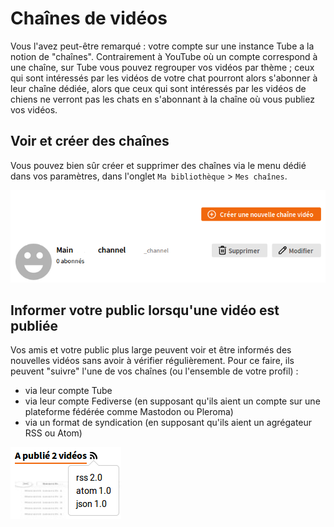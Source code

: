 # Chaînes de vidéos

Vous l'avez peut-être remarqué : votre compte sur une instance Tube a la notion de "chaînes". Contrairement à YouTube où un compte correspond à une chaîne, sur Tube vous pouvez regrouper vos vidéos par thème ; ceux qui sont intéressés par les vidéos de votre chat pourront alors s'abonner à leur chaîne dédiée, alors que ceux qui sont intéressés par les vidéos de chiens ne verront pas les chats en s'abonnant à la chaîne où vous publiez vos vidéos.


## Voir et créer des chaînes

Vous pouvez bien sûr créer et supprimer des chaînes via le menu dédié dans vos paramètres, dans l'onglet `Ma bibliothèque` > `Mes chaînes`.

![Menu présentant les options de création d'une chaîne](./assets/fr-video-channel-create.png)

## Informer votre public lorsqu'une vidéo est publiée

Vos amis et votre public plus large peuvent voir et être informés des nouvelles vidéos sans avoir à vérifier régulièrement. Pour ce faire, ils peuvent "suivre" l'une de vos chaînes (ou l'ensemble de votre profil) :

* via leur compte Tube
* via leur compte Fediverse (en supposant qu'ils aient un compte sur une plateforme fédérée comme Mastodon ou Pleroma)
* via un format de syndication (en supposant qu'ils aient un agrégateur RSS ou Atom)

![Pop-up présentant les options de suivi d'une chaine via un flux de syndication](./assets/fr-video-channel-rss.png)
